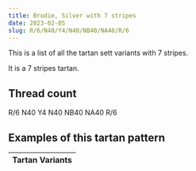 ```yaml
---
title: Brodie, Silver with 7 stripes
date: 2023-02-05
slug: R/6/N40/Y4/N40/NB40/NA40/R/6
---
```

This is a list of all the tartan sett variants with 7 stripes.

It is a 7 stripes tartan.


## Thread count
R/6 N40 Y4 N40 NB40 NA40 R/6

## Examples of this tartan pattern

| Tartan Variants |
|---------------|

